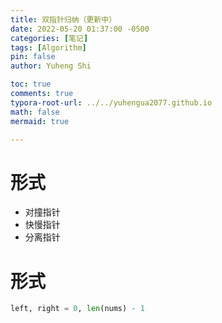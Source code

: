 ```yaml
---
title: 双指针归纳（更新中）
date: 2022-05-20 01:37:00 -0500
categories: [笔记]
tags: [Algorithm]
pin: false
author: Yuheng Shi

toc: true
comments: true
typora-root-url: ../../yuhengua2077.github.io
math: false
mermaid: true

---
```


# 形式

* 对撞指针
* 快慢指针
* 分离指针

# 形式

```python
left, right = 0, len(nums) - 1
```